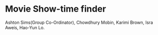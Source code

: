 # Movie Show-time finder
Ashton Sims(Group Co-Ordinator),
Chowdhury Mobin,
Karimi Brown,
Isra Aweis,
Hao-Yun Lo.

